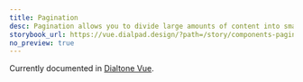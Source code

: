 ```yaml
---
title: Pagination
desc: Pagination allows you to divide large amounts of content into smaller chunks across multiple pages.
storybook_url: https://vue.dialpad.design/?path=/story/components-pagination--default
no_preview: true
---
```


<aside class="d-notice d-notice--info d-mt24 d-wmx100p" role="status" aria-hidden="false">
  <div class="d-notice__icon">
    <dt-icon name="info"></dt-icon>
  </div>
  <div class="d-notice__content d-stack4">
    <p class="d-notice__message">

Currently documented in [Dialtone Vue](https://vue.dialpad.design/?path=/docs/components-pagination--default).
    </p>
  </div>
</aside>

